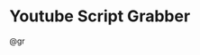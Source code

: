 <!--
author:   Marco Naumann
version:  0.2.0
language: en
narrator: US English Female

script: https://nethiri.github.io/YTScriptGrabber/LiaScriptVersion/base.js
script: https://nethiri.github.io/YTScriptGrabber/LiaScriptVersion/consys.js
script: https://nethiri.github.io/YTScriptGrabber/LiaScriptVersion/grabber.js
script: https://nethiri.github.io/YTScriptGrabber/LiaScriptVersion/grabber-lia-bridge.js
script: https://nethiri.github.io/YTScriptGrabber/LiaScriptVersion/lul-lia-bridge.js
script: https://nethiri.github.io/YTScriptGrabber/LiaScriptVersion/lul.js
link: https://nethiri.github.io/YTScriptGrabber/LiaScriptVersion/lul.css
link: https://nethiri.github.io/YTScriptGrabber/LiaScriptVersion/consys.css

@gr: @grabber({})

@grabber
<script id="script_@uid" input="hidden">
  window['grabberArg'] = @0;
</script>
@startgrabber(@uid)
@end

@startgrabber
<script id="script_@uid" input="hidden">
  window['grabberUid'] = 'id_@0';
  setTimeout(function() {
    startGrabber();
  }, 100);
</script>
<div id='id_@0'></div>
@end
-->

# Youtube Script Grabber 

@gr